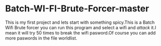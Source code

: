 # Batch-WI-FI-Brute-Forcer-master
This is my first project and lets start with something spicy.This is a Batch Wifi Brute forcer you can run this program and select a wifi and *attack* it.I mean it will try 50 times to break the wifi pasword.Of course you can add more paswords in the file worldlist.
